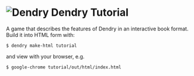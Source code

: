 ![Dendry](http://dendry.org/img/logo_64.png) Dendry Tutorial
======

A game that describes the features of Dendry in an interactive book
format. Build it into HTML form with:

    $ dendry make-html tutorial

and view with your browser, e.g.

    $ google-chrome tutorial/out/html/index.html
